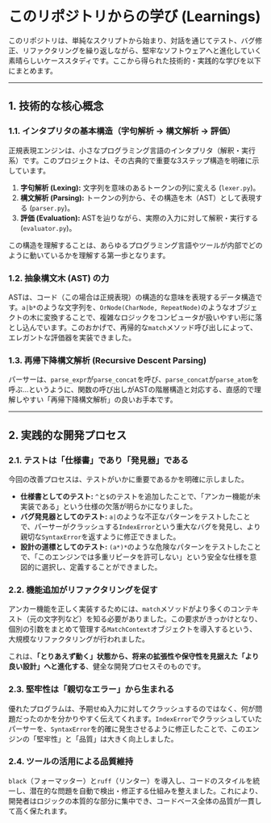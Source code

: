 # このリポジトリからの学び (Learnings)

このリポジトリは、単純なスクリプトから始まり、対話を通じてテスト、バグ修正、リファクタリングを繰り返しながら、堅牢なソフトウェアへと進化していく素晴らしいケーススタディです。ここから得られた技術的・実践的な学びを以下にまとめます。

---

## 1. 技術的な核心概念

### 1.1. インタプリタの基本構造（字句解析 → 構文解析 → 評価）

正規表現エンジンは、小さなプログラミング言語のインタプリタ（解釈・実行系）です。このプロジェクトは、その古典的で重要な3ステップ構造を明確に示しています。

1.  **字句解析 (Lexing):** 文字列を意味のあるトークンの列に変える (`lexer.py`)。
2.  **構文解析 (Parsing):** トークンの列から、その構造を木（AST）として表現する (`parser.py`)。
3.  **評価 (Evaluation):** ASTを辿りながら、実際の入力に対して解釈・実行する (`evaluator.py`)。

この構造を理解することは、あらゆるプログラミング言語やツールが内部でどのように動いているかを理解する第一歩となります。

### 1.2. 抽象構文木 (AST) の力

ASTは、コード（この場合は正規表現）の構造的な意味を表現するデータ構造です。`a|b*`のような文字列を、`OrNode(CharNode, RepeatNode)`のようなオブジェクトの木に変換することで、複雑なロジックをコンピュータが扱いやすい形に落とし込んでいます。このおかげで、再帰的な`match`メソッド呼び出しによって、エレガントな評価器を実装できました。

### 1.3. 再帰下降構文解析 (Recursive Descent Parsing)

パーサーは、`parse_expr`が`parse_concat`を呼び、`parse_concat`が`parse_atom`を呼ぶ…というように、関数の呼び出しがASTの階層構造と対応する、直感的で理解しやすい「再帰下降構文解析」の良いお手本です。

---

## 2. 実践的な開発プロセス

### 2.1. テストは「仕様書」であり「発見器」である

今回の改善プロセスは、テストがいかに重要であるかを明確に示しました。

-   **仕様書としてのテスト:** `^`と`$`のテストを追加したことで、「アンカー機能が未実装である」という仕様の欠落が明らかになりました。
-   **バグ発見器としてのテスト:** `a|`のような不正なパターンをテストしたことで、パーサーがクラッシュする`IndexError`という重大なバグを発見し、より親切な`SyntaxError`を返すように修正できました。
-   **設計の道標としてのテスト:** `(a*)*`のような危険なパターンをテストしたことで、「このエンジンでは多重リピータを許可しない」という安全な仕様を意図的に選択し、定義することができました。

### 2.2. 機能追加がリファクタリングを促す

アンカー機能を正しく実装するためには、`match`メソッドがより多くのコンテキスト（元の文字列など）を知る必要がありました。この要求がきっかけとなり、個別の引数をまとめて管理する`MatchContext`オブジェクトを導入するという、大規模なリファクタリングが行われました。

これは、**「とりあえず動く」状態から、将来の拡張性や保守性を見据えた「より良い設計」へと進化する**、健全な開発プロセスそのものです。

### 2.3. 堅牢性は「親切なエラー」から生まれる

優れたプログラムは、予期せぬ入力に対してクラッシュするのではなく、何が問題だったのかを分かりやすく伝えてくれます。`IndexError`でクラッシュしていたパーサーを、`SyntaxError`を的確に発生させるように修正したことで、このエンジンの「堅牢性」と「品質」は大きく向上しました。

### 2.4. ツールの活用による品質維持

`black`（フォーマッター）と`ruff`（リンター）を導入し、コードのスタイルを統一し、潜在的な問題を自動で検出・修正する仕組みを整えました。これにより、開発者はロジックの本質的な部分に集中でき、コードベース全体の品質が一貫して高く保たれます。
